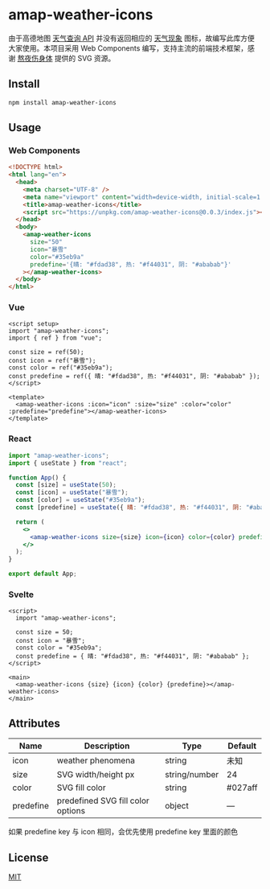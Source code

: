 # amap-weather-icons

由于高德地图 [天气查询 API](https://lbs.amap.com/api/webservice/guide/api/weatherinfo/#t1) 并没有返回相应的 [天气现象](https://lbs.amap.com/api/webservice/guide/tools/weather-code) 图标，故编写此库方便大家使用。本项目采用 Web Components 编写，支持主流的前端技术框架，感谢 [熬夜伤身体](https://www.figma.com/community/file/951406898106793162) 提供的 SVG 资源。

## Install

```bash
npm install amap-weather-icons
```

## Usage

### Web Components

```html
<!DOCTYPE html>
<html lang="en">
  <head>
    <meta charset="UTF-8" />
    <meta name="viewport" content="width=device-width, initial-scale=1.0" />
    <title>amap-weather-icons</title>
    <script src="https://unpkg.com/amap-weather-icons@0.0.3/index.js"></script>
  </head>
  <body>
    <amap-weather-icons
      size="50"
      icon="暴雪"
      color="#35eb9a"
      predefine='{晴: "#fdad38", 热: "#f44031", 阴: "#ababab"}'
    ></amap-weather-icons>
  </body>
</html>
```

### Vue

```vue
<script setup>
import "amap-weather-icons";
import { ref } from "vue";

const size = ref(50);
const icon = ref("暴雪");
const color = ref("#35eb9a");
const predefine = ref({ 晴: "#fdad38", 热: "#f44031", 阴: "#ababab" });
</script>

<template>
  <amap-weather-icons :icon="icon" :size="size" :color="color" :predefine="predefine"></amap-weather-icons>
</template>
```

### React

```jsx
import "amap-weather-icons";
import { useState } from "react";

function App() {
  const [size] = useState(50);
  const [icon] = useState("暴雪");
  const [color] = useState("#35eb9a");
  const [predefine] = useState({ 晴: "#fdad38", 热: "#f44031", 阴: "#ababab" });

  return (
    <>
      <amap-weather-icons size={size} icon={icon} color={color} predefine={predefine}></amap-weather-icons>
    </>
  );
}

export default App;
```

### Svelte

```svelte
<script>
  import "amap-weather-icons";

  const size = 50;
  const icon = "暴雪";
  const color = "#35eb9a";
  const predefine = { 晴: "#fdad38", 热: "#f44031", 阴: "#ababab" };
</script>

<main>
  <amap-weather-icons {size} {icon} {color} {predefine}></amap-weather-icons>
</main>
```

## Attributes

| Name      | Description                       | Type          | Default  |
| --------- | --------------------------------- | ------------- | -------- |
| icon      | weather phenomena                 | string        | 未知     |
| size      | SVG width/height px               | string/number | 24       |
| color     | SVG fill color                    | string        | \#027aff |
| predefine | predefined SVG fill color options | object        | —        |

如果 predefine key 与 icon 相同，会优先使用 predefine key 里面的颜色

## License

[MIT](LICENSE)

